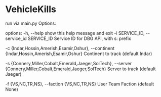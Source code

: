 # VehicleKills

run via main.py
Options: 

options:
  -h, --help            show this help message and exit
  -i SERVICE_ID, --service_id SERVICE_ID
                        Service ID for DBG API, with s: prefix
                        
  -c {Indar,Hossin,Amerish,Esamir,Oshur}, --continent {Indar,Hossin,Amerish,Esamir,Oshur}
                        Continent to track (default Indar)
                        
  -s {Connery,Miller,Cobalt,Emerald,Jaeger,SolTech}, --server {Connery,Miller,Cobalt,Emerald,Jaeger,SolTech}
                        Server to track (default Jaeger)
                        
  -f {VS,NC,TR,NS}, --faction {VS,NC,TR,NS}
                        User Team Faction (default None)
